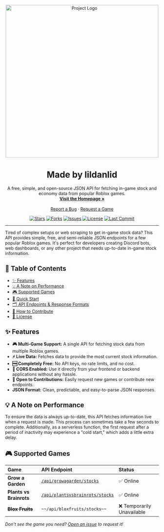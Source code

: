 <p align="center">
  <img src="https://i.ibb.co/tw5xJBJm/minecraft-title.png" alt="Project Logo" width="500">
  <h1 align="center">Made by lildanlid</h1>
  <p align="center">
    A free, simple, and open-source JSON API for fetching in-game stock and economy data from popular Roblox games.
    <br />
    <a href="https://stock-apis.vercel.app/"><strong>Visit the Homepage »</strong></a>
    <br />
    <br />
    <a href="https://rvlt.gg/2f9G59bQ">Report a Bug</a>
    ·
    <a href="https://rvlt.gg/2f9G59bQ">Request a Game</a>
  </p>
</p>

<p align="center">
  <a href="https://github.com/VaryCoolUsername/Grow-A-Garden-API/stargazers"><img src="https://img.shields.io/github/stars/VaryCoolUsername/Grow-A-Garden-API?style=flat-square" alt="Stars"></a>
  <a href="https://github.com/VaryCoolUsername/Grow-A-Garden-API/network/members"><img src="https://img.shields.io/github/forks/VaryCoolUsername/Grow-A-Garden-API?style=flat-square" alt="Forks"></a>
  <a href="https://github.com/VaryCoolUsername/Grow-A-Garden-API/issues"><img src="https://img.shields.io/github/issues/VaryCoolUsername/Grow-A-Garden-API?style=flat-square" alt="Issues"></a>
  <a href="https://github.com/VaryCoolUsername/Grow-A-Garden-API/blob/main/LICENSE"><img src="https://img.shields.io/github/license/VaryCoolUsername/Grow-A-Garden-API?style=flat-square" alt="License"></a>
  <a href="https://github.com/VaryCoolUsername/Grow-A-Garden-API/commits/main"><img src="https://img.shields.io/github/last-commit/VaryCoolUsername/Grow-A-Garden-API?style=flat-square" alt="Last Commit"></a>
</p>

---

Tired of complex setups or web scraping to get in-game stock data? This API provides simple, free, and semi-reliable JSON endpoints for a few popular Roblox games. It's perfect for developers creating Discord bots, web dashboards, or any other project that needs up-to-date in-game stock information.

## 📖 Table of Contents

- [✨ Features](#-features)
- [💡 A Note on Performance](#-a-note-on-performance)
- [🎮 Supported Games](#-supported-games)
- [🚀 Quick Start](#-quick-start)
- [🗂️ API Endpoints & Response Formats](#️-api-endpoints--response-formats)
- [🤝 How to Contribute](#-how-to-contribute)
- [📜 License](#-license)

## ✨ Features

- **🎮 Multi-Game Support:** A single API for fetching stock data from multiple Roblox games.
- **⚡ Live Data:** Fetches data to provide the most current stock information.
- **🆓 Completely Free:** No API keys, no rate limits, and no cost.
- **🔄 CORS Enabled:** Use it directly from your frontend or backend applications without any hassle.
- **🤝 Open to Contributions:** Easily request new games or contribute new endpoints.
- **JSON Format:** Clean, predictable, and easy-to-parse JSON responses.

## 💡 A Note on Performance

To ensure the data is always up-to-date, this API fetches information live when a request is made. This process can sometimes take a few seconds to complete. Additionally, as a serverless function, the first request after a period of inactivity may experience a "cold start," which adds a little extra delay.

## 🎮 Supported Games

| Game | API Endpoint | Status |
| :--- | :--- | :--- |
| **Grow a Garden** | [`/api/growagarden/stocks`](https://stock-apis.vercel.app/api/growagarden/stocks) | ✅ Online |
| **Plants vs Brainrots** | [`/api/plantsvsbrainrots/stocks`](https://stock-apis.vercel.app/api/plantsvsbrainrots/stocks) | ✅ Online |
| ~~**Blox Fruits**~~ | `~~/api/bloxfruits/stocks~~` | ❌ Temporarily Unavailable |

*Don't see the game you need? [Open an issue](https://rvlt.gg/2f9G59bQ) to request it!*
